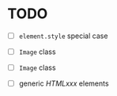 # TODO

- [ ] `element.style` special case
- [ ] `Image` class
- [ ] `Image` class
- [ ] generic *HTMLxxx* elements


